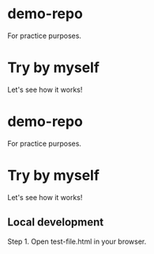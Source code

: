# demo-repo
For practice purposes. 

# Try by myself
Let's see how it works!          

# demo-repo
For practice purposes. 

# Try by myself
Let's see how it works!          

## Local development 
Step 1. Open test-file.html in your browser. 